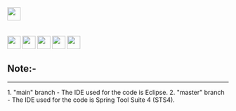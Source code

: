 ## <img src="https://img.shields.io/badge/Topic-Full%20Stack%20Java%20development-blueviolet" height=30/>
<br> <img src="https://img.shields.io/badge/-Java-red" height=30/> 
<img src="https://img.shields.io/badge/-JSP-blue" height=30/> 
<img src="https://img.shields.io/badge/-Hibernate-lightgrey" height=30/> 
<img src="https://img.shields.io/badge/-Restful%20WS-yellowgreen" height=30/> 
<img src="https://img.shields.io/badge/-Spring-brightgreen" height=30/>

<h2><strong>Note:-</strong></h2>
<hr>
1. "main" branch - The IDE used for the code is Eclipse.
2. "master" branch - The IDE used for the code is Spring Tool Suite 4 (STS4).
